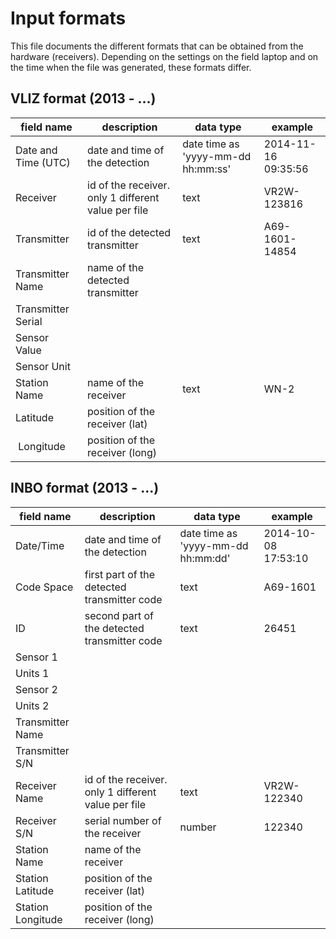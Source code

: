 # Input formats

This file documents the different formats that can be obtained from the hardware (receivers). Depending on the settings on the field laptop and on the time when the file was generated, these formats differ.

## VLIZ format (2013 - ...)

| field name | description | data type | example |
| ---------- | ----------- | --------- | ------- |
| Date and Time (UTC) | date and time of the detection | date time as 'yyyy-mm-dd hh:mm:ss' | 2014-11-16 09:35:56 |
| Receiver | id of the receiver. only 1 different value per file | text | VR2W-123816 |
| Transmitter | id of the detected transmitter | text | A69-1601-14854 |
| Transmitter Name | name of the detected transmitter |  |  |
| Transmitter Serial |  |  |  |
| Sensor Value |  |  |  |
| Sensor Unit |  |  |  |
| Station Name | name of the receiver | text | WN-2 |
| Latitude | position of the receiver (lat) |  |  |
| Longitude | position of the receiver (long) |  |  |

## INBO format (2013 - ...)

| field name | description | data type | example |
| ---------- | ----------- | --------- | ------- |
| Date/Time | date and time of the detection | date time as 'yyyy-mm-dd hh:mm:dd' | 2014-10-08 17:53:10 |
| Code Space | first part of the detected transmitter code | text | A69-1601 |
| ID | second part of the detected transmitter code | text | 26451 |
| Sensor 1 |  |  |  |
| Units 1 |  |  |  |
| Sensor 2 |  |  |  |
| Units 2 |  |  |  |
| Transmitter Name |  |  |  |
| Transmitter S/N |  |  |  |
| Receiver Name | id of the receiver. only 1 different value per file | text | VR2W-122340 |
| Receiver S/N | serial number of the receiver | number | 122340 |
| Station Name | name of the receiver |  |  |
| Station Latitude | position of the receiver (lat) |  |  |
| Station Longitude | position of the receiver (long) |  |  |
